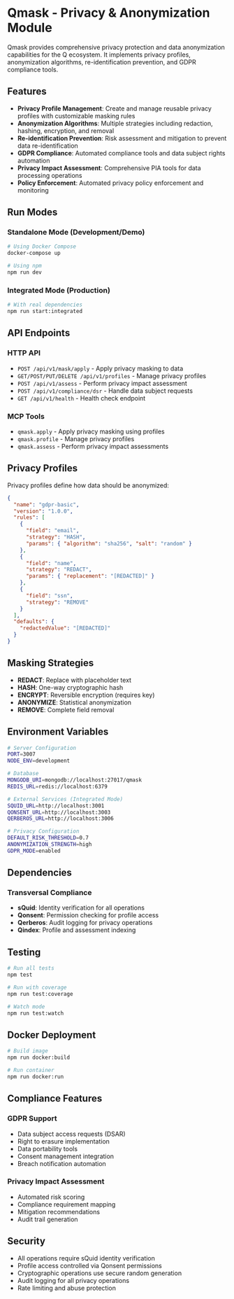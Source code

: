 # Qmask - Privacy & Anonymization Module

Qmask provides comprehensive privacy protection and data anonymization capabilities for the Q ecosystem. It implements privacy profiles, anonymization algorithms, re-identification prevention, and GDPR compliance tools.

## Features

- **Privacy Profile Management**: Create and manage reusable privacy profiles with customizable masking rules
- **Anonymization Algorithms**: Multiple strategies including redaction, hashing, encryption, and removal
- **Re-identification Prevention**: Risk assessment and mitigation to prevent data re-identification
- **GDPR Compliance**: Automated compliance tools and data subject rights automation
- **Privacy Impact Assessment**: Comprehensive PIA tools for data processing operations
- **Policy Enforcement**: Automated privacy policy enforcement and monitoring

## Run Modes

### Standalone Mode (Development/Demo)
```bash
# Using Docker Compose
docker-compose up

# Using npm
npm run dev
```

### Integrated Mode (Production)
```bash
# With real dependencies
npm run start:integrated
```

## API Endpoints

### HTTP API
- `POST /api/v1/mask/apply` - Apply privacy masking to data
- `GET/POST/PUT/DELETE /api/v1/profiles` - Manage privacy profiles
- `POST /api/v1/assess` - Perform privacy impact assessment
- `POST /api/v1/compliance/dsr` - Handle data subject requests
- `GET /api/v1/health` - Health check endpoint

### MCP Tools
- `qmask.apply` - Apply privacy masking using profiles
- `qmask.profile` - Manage privacy profiles
- `qmask.assess` - Perform privacy impact assessments

## Privacy Profiles

Privacy profiles define how data should be anonymized:

```json
{
  "name": "gdpr-basic",
  "version": "1.0.0",
  "rules": [
    {
      "field": "email",
      "strategy": "HASH",
      "params": { "algorithm": "sha256", "salt": "random" }
    },
    {
      "field": "name",
      "strategy": "REDACT",
      "params": { "replacement": "[REDACTED]" }
    },
    {
      "field": "ssn",
      "strategy": "REMOVE"
    }
  ],
  "defaults": {
    "redactedValue": "[REDACTED]"
  }
}
```

## Masking Strategies

- **REDACT**: Replace with placeholder text
- **HASH**: One-way cryptographic hash
- **ENCRYPT**: Reversible encryption (requires key)
- **ANONYMIZE**: Statistical anonymization
- **REMOVE**: Complete field removal

## Environment Variables

```bash
# Server Configuration
PORT=3007
NODE_ENV=development

# Database
MONGODB_URI=mongodb://localhost:27017/qmask
REDIS_URL=redis://localhost:6379

# External Services (Integrated Mode)
SQUID_URL=http://localhost:3001
QONSENT_URL=http://localhost:3003
QERBEROS_URL=http://localhost:3006

# Privacy Configuration
DEFAULT_RISK_THRESHOLD=0.7
ANONYMIZATION_STRENGTH=high
GDPR_MODE=enabled
```

## Dependencies

### Transversal Compliance
- **sQuid**: Identity verification for all operations
- **Qonsent**: Permission checking for profile access
- **Qerberos**: Audit logging for privacy operations
- **Qindex**: Profile and assessment indexing

## Testing

```bash
# Run all tests
npm test

# Run with coverage
npm run test:coverage

# Watch mode
npm run test:watch
```

## Docker Deployment

```bash
# Build image
npm run docker:build

# Run container
npm run docker:run
```

## Compliance Features

### GDPR Support
- Data subject access requests (DSAR)
- Right to erasure implementation
- Data portability tools
- Consent management integration
- Breach notification automation

### Privacy Impact Assessment
- Automated risk scoring
- Compliance requirement mapping
- Mitigation recommendations
- Audit trail generation

## Security

- All operations require sQuid identity verification
- Profile access controlled via Qonsent permissions
- Cryptographic operations use secure random generation
- Audit logging for all privacy operations
- Rate limiting and abuse protection